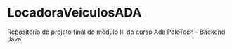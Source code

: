 # LocadoraVeiculosADA
Repositório do projeto final do módulo III do curso Ada PoloTech - Backend Java
